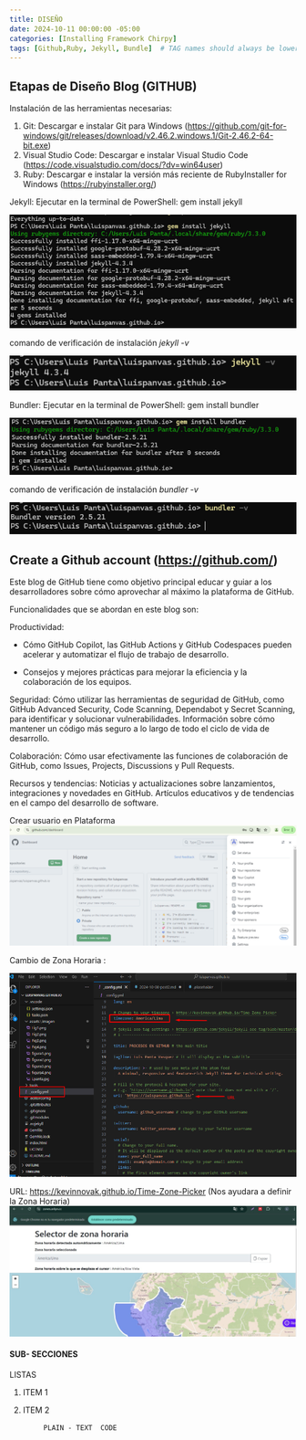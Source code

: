 ```yaml
---
title: DISEÑO
date: 2024-10-11 00:00:00 -05:00
categories: [Installing Framework Chirpy]
tags: [Github,Ruby, Jekyll, Bundle]  # TAG names should always be lowercase
---
```

## Etapas de  Diseño Blog (GITHUB)
Instalación de las herramientas necesarias:
1. Git: Descargar e instalar Git para Windows (https://github.com/git-for-windows/git/releases/download/v2.46.2.windows.1/Git-2.46.2-64-bit.exe)
2. Visual Studio Code: Descargar e instalar Visual Studio Code (https://code.visualstudio.com/docs/?dv=win64user)
3. Ruby: Descargar e instalar la versión más reciente de RubyInstaller for Windows (https://rubyinstaller.org/)

Jekyll: Ejecutar en la terminal de PowerShell: gem install jekyll

![figura1](/assets/imagen/figura1.png)

comando de verificación de instalación *jekyll -v*

![figura2](/assets/imagen/figura2.png)

Bundler: Ejecutar en la terminal de PowerShell: gem install bundler

![figura3](/assets/imagen/figura3.png)

comando de verificación de instalación *bundler -v*

![figura4](/assets/imagen/figura4.png)

## Create a Github account (https://github.com/)
Este blog de GitHub tiene como objetivo principal educar y guiar a los desarrolladores sobre cómo aprovechar al máximo la plataforma de GitHub. 

Funcionalidades que se abordan en este blog son:

Productividad:
 - Cómo GitHub Copilot, las GitHub Actions y GitHub Codespaces pueden acelerar y automatizar el flujo de trabajo de desarrollo.

- Consejos y mejores prácticas para mejorar la eficiencia y la colaboración de los equipos.

Seguridad:
Cómo utilizar las herramientas de seguridad de GitHub, como GitHub Advanced Security, Code Scanning, Dependabot y Secret Scanning, para identificar y solucionar vulnerabilidades.
Información sobre cómo mantener un código más seguro a lo largo de todo el ciclo de vida de desarrollo.

Colaboración:
Cómo usar efectivamente las funciones de colaboración de GitHub, como Issues, Projects, Discussions y Pull Requests.

Recursos y tendencias:
Noticias y actualizaciones sobre lanzamientos, integraciones y novedades en GitHub.
Artículos educativos y de tendencias en el campo del desarrollo de software.

Crear usuario en Plataforma 
![Fig3]( /assets/imagen/Fig3.png)

Cambio de Zona Horaria :

![Fig5](/assets/imagen/Fig5.png)

URL: https://kevinnovak.github.io/Time-Zone-Picker (Nos ayudara a definir la Zona Horaria)
![Fig4]( /assets/imagen/Fig4.png)

#### SUB- SECCIONES 


LISTAS


1. ITEM 1
2. ITEM 2

            PLAIN - TEXT  CODE 
